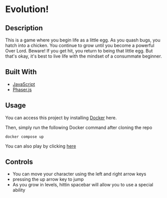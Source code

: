 # Evolution!

## Description
This is a game where you begin life as a little egg. As you quash bugs, you hatch into a chicken. You continue to grow until you become a powerful Over Lord. Beware! If you get hit, you return to being that little egg. But that's okay, it's best to live life with the mindset of a consummate beginner.

## Built With
* [JavaScript](https://www.javascript.com/)
* [Phaser.js](http://phaser.io/)

## Usage
You can access this project by installing [Docker](https://www.docker.com/) here.

Then, simply run the following Docker command after cloning the repo

``` docker compose up ```

You can also play by clicking [here](https://evolution-game-js.herokuapp.com/)

## Controls
* You can move your character using the left and right arrow keys
* pressing the up arrow key to jump
* As you grow in levels, hittin spacebar will allow you to use a special ability


